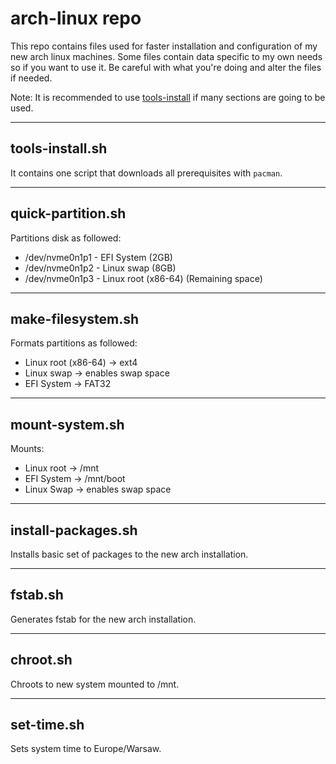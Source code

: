 # arch-linux repo

This repo contains files used for faster installation and configuration of my new arch linux machines.
Some files contain data specific to my own needs so if you want to use it. Be careful with what you're doing and alter the files if needed.

Note: It is recommended to use [tools-install](#tools-install) if many sections are going to be used.

---

## tools-install.sh

It contains one script that downloads all prerequisites with `pacman`.

---

## quick-partition.sh

Partitions disk as followed:

-   /dev/nvme0n1p1 - EFI System (2GB)
-   /dev/nvme0n1p2 - Linux swap (8GB)
-   /dev/nvme0n1p3 - Linux root (x86-64) (Remaining space)

---

## make-filesystem.sh

Formats partitions as followed:

-   Linux root (x86-64) -> ext4
-   Linux swap -> enables swap space
-   EFI System -> FAT32

---

## mount-system.sh

Mounts:

-   Linux root -> /mnt
-   EFI System -> /mnt/boot
-   Linux Swap -> enables swap space

---

## install-packages.sh

Installs basic set of packages to the new arch installation.

---

## fstab.sh

Generates fstab for the new arch installation.

---

## chroot.sh

Chroots to new system mounted to /mnt.

---

## set-time.sh

Sets system time to Europe/Warsaw.
